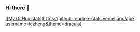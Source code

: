### Hi there 👋

<!--
**iezheng/iezheng** is a ✨ _special_ ✨ repository because its `README.md` (this file) appears on your GitHub profile.

Here are some ideas to get you started:

- 🔭 I’m currently working on ...
- 🌱 I’m currently learning ...
- 👯 I’m looking to collaborate on ...
- 🤔 I’m looking for help with ...
- 💬 Ask me about ...
- 📫 How to reach me: ...
- 😄 Pronouns: ...
- ⚡ Fun fact: ...
-->

[![My GitHub stats]https://github-readme-stats.vercel.app/api?username=iezheng&theme=dracula)](https://github.com/iezheng/github-readme-stats)
